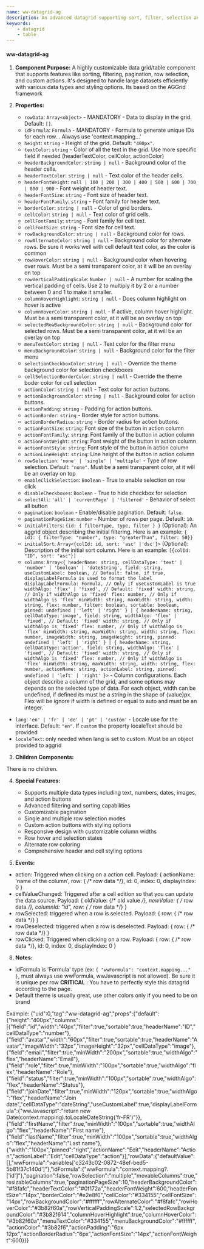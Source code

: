 ```yaml
---
name: ww-datagrid-ag
description: An advanced datagrid supporting sort, filter, selection and virtual scroll. Based on AG grid
keywords:
    - datagrid
    - table
---
```


#### ww-datagrid-ag

1. **Component Purpose:**
A highly customizable data grid/table component that supports features like sorting, filtering, pagination, row selection, and custom actions. It's designed to handle large datasets efficiently with various data types and styling options. Its based on the AGGrid framework

2. **Properties:**
   - `rowData`: `Array<object>` - MANDATORY - Data to display in the grid. Default: `[]`.
   - `idFormula`: `Formula` - MANDATORY - Formula to generate unique IDs for each row. . Always use 'context.mapping...'
   - `height`: `string` - Height of the grid. Default: `"400px"`.
   - `textColor`: `string` - Color of all the text in the grid. Use more specific field if needed (headerTextColor, cellColor, actionColor)
   - `headerBackgroundColor`: `string | null` - Background color of the header cells.
   - `headerTextColor`: `string | null` - Text color of the header cells.
   - `headerFontWeight`: `null | 100 | 200 | 300 | 400 | 500 | 600 | 700 | 800 | 900` - Font weight of header text.
   - `headerFontSize`: `string` - Font size of header text.
   - `headerFontFamily`: `string` - Font family for header text.
   - `borderColor`: `string | null` - Color of grid borders.
   - `cellColor`: `string | null` - Text color of grid cells.
   - `cellFontFamily`: `string` - Font family for cell text.
   - `cellFontSize`: `string` - Font size for cell text.
   - `rowBackgroundColor`: `string | null` - Background color for rows.
   - `rowAlternateColor`: `string | null` - Background color for alternate rows. Be sure it works well with cell default text color, as the color is common
   - `rowHoverColor`: `string | null` - Background color when hovering over rows. Must be a semi transparent color, at it will be an overlay on top
   - `rowVerticalPaddingScale`: `Number | null` - A number for scaling the vertical padding of cells. Use 2 to multiply it by 2 or a number between 0 and 1 to make it smaller.
   - `columnHoverHighlight`: `string | null` - Does column highlight on hover is active 
   - `columnHoverColor`: `string | null` - If active, column hover highlight. Must be a semi transparent color, at it will be an overlay on top
   - `selectedRowBackgroundColor`: `string | null` - Background color for selected rows. Must be a semi transparent color, at it will be an overlay on top
   - `menuTextColor`: `string | null` - Text color for the filter menu
   - `menuBackgroundColor`: `string | null` - Background color for the filter menu
   - `selectionCheckboxColor`: `string | null` - Override the theme background color for selection checkboxes
   - `cellSelectionBorderColor`: `string | null` - Override the theme boder color for cell selection
   - `actionColor`: `string | null` - Text color for action buttons.
   - `actionBackgroundColor`: `string | null` - Background color for action buttons.
   - `actionPadding`: `string` - Padding for action buttons.
   - `actionBorder`: `string` - Border style for action buttons.
   - `actionBorderRadius`: `string` - Border radius for action buttons.
   - `actionFontSize`: `string`: Font size of the button in action column
   - `actionFontFamily`: `string`: Font family of the button in action column
   - `actionFontWeight`: `string`: Font weight of the button in action column
   - `actionFontStyle`: `string`: Font style of the button in action column
   - `actionLineHeight`: `string`: Line height of the button in action column
   - `rowSelection`: `'none' | 'single' | 'multiple'` - Type of row selection. Default: `"none"`. Must be a semi transparent color, at it will be an overlay on top
   - `enableClickSelection`: `Boolean` - True to enable selection on row click
   - `disableCheckboxes`: `Boolean` - True to hide checkbox for selection
   - `selectAll`: `'all' | 'currentPage' | 'filtered'` - Behavior of select all button
   - `pagination`: `boolean` - Enable/disable pagination. Default: `false`.
   - `paginationPageSize`: `number` - Number of rows per page. Default: `10`.
   - `initialFilters`: `{id: { filterType, type, filter } }` (Optional): An aggrid object describing the initial filtering. Here is an example: `{ id1: { filterType: "number", type: "greaterThan", filter: 50}}`
   - `initialSort`: `Array<{colId: id, sort: 'asc' |'dsc'}>` (Optional): Description of the initial sort column. Here is an example: `[{colId: "ID", sort: "asc"}]`
   - `columns`: `Array<{
       headerName: string,
       cellDataType: 'text' | 'number' | 'boolean' | 'dateString',
       field: string,
       useCustomLabel: boolean, // Default: false, if true, displayLabelFormula is used to format the label
       displayLabelFormula: Formula, // Only if useCustomLabel is true
       widthAlgo: 'flex' | 'fixed', // Default: 'fixed'
       width: string, // Only if widthAlgo is 'fixed'
       flex: number, // Only if widthAlgo is 'flex'
       minWidth: string,
       maxWidth: string,
       width: string,
       flex: number,
       filter: boolean,
       sortable: boolean,
       pinned: undefined | 'left' | 'right'
     } | {
       headerName: string,
       cellDataType:'image',
       field: string,
       widthAlgo: 'flex' | 'fixed', // Default: 'fixed'
       width: string, // Only if widthAlgo is 'fixed'
       flex: number, // Only if widthAlgo is 'flex'
       minWidth: string,
       maxWidth: string,
       width: string,
       flex: number,
       imageWidth: string,
       imageHeight: string,
       pinned: undefined | 'left' | 'right'
     } | {
       headerName: string,
       cellDataType:'action',
       field: string,
       widthAlgo: 'flex' | 'fixed', // Default: 'fixed'
       width: string, // Only if widthAlgo is 'fixed'
       flex: number, // Only if widthAlgo is 'flex'
       minWidth: string,
       maxWidth: string,
       width: string,
       flex: number,
       actionName: string,
       actionLabel: string,
       pinned: undefined | 'left' | 'right'
     }>` - Column configurations. Each object describe a column of the grid, and some options may depends on the selected type of data. For each object, width can be undefined, if defined its must be a string in the shape of {value}px. Flex will be ignore if width is defined or equal to auto and must be an integer.`
  - `lang`: `'en' | 'fr' | 'de' | 'pt' | 'custom'` - Locale use for the interface. Default: `"en"`. If `custom` the property localeText should be provided
  - `localeText`: only needed when lang is set to custom. Must be an object provided to aggrid 

3. **Children Components:**

There is no children.

4. **Special Features:**
   - Supports multiple data types including text, numbers, dates, images, and action buttons
   - Advanced filtering and sorting capabilities
   - Customizable pagination
   - Single and multiple row selection modes
   - Custom action buttons with styling options
   - Responsive design with customizable column widths
   - Row hover and selection states
   - Alternate row coloring
   - Comprehensive header and cell styling options

7. **Events:**

- action: Triggered when clicking on a action cell. Payload: { actionName: 'name of the column', row: { /* row data */}, id: 0, index: 0, displayIndex: 0 }
- cellValueChanged: Triggered after a cell edition so that you can update the data source. Payload: { oldValue: {/* old value */}, newValue: { /* row data */}, columnId: "id", row: { /* row data */} }
- rowSelected: triggered when a row is selected. Payload: { row: { /* row data */} }
- rowDeselected: triggered when a row is deselected. Payload: { row: { /* row data */} }
- rowClicked: Triggered when clicking on a row. Payload: { row: { /* row data */}, id: 0, index: 0, displayIndex: 0 }

8. **Notes:**

- idFormula is 'Formula' type (ex: `{ "wwFormula": "context.mapping..." }`, must always use wwFormula, wwJavascript is not allowed). Be sure it is unique per row
**CRITICAL** : You have to perfectly style this datagrid according to the page.
- Default theme is usually great, use other colors only if you need to be on brand

Example:
<elements>
{"uid":0,"tag":"ww-datagrid-ag","props":{"default":{"height":"400px","columns":[{"field":"id","width":"40px","filter":true,"sortable":true,"headerName":"ID","cellDataType":"number"},{"field":"avatar","width":"60px","filter":true,"sortable":true,"headerName":"Avatar","imageWidth":"32px","imageHeight":"32px","cellDataType":"image"},{"field":"email","filter":true,"minWidth":"200px","sortable":true,"widthAlgo":"flex","headerName":"Email"},{"field":"role","filter":true,"minWidth":"100px","sortable":true,"widthAlgo":"flex","headerName":"Role"},{"field":"status","filter":true,"minWidth":"100px","sortable":true,"widthAlgo":"flex","headerName":"Status"},{"field":"joinDate","filter":true,"minWidth":"120px","sortable":true,"widthAlgo":"flex","headerName":"Join date","cellDataType":"dateString","useCustomLabel":true,"displayLabelFormula":{"wwJavascript":"return new Date(context.mapping).toLocaleDateString('fr-FR')"}},{"field":"firstName","filter":true,"minWidth":"100px","sortable":true,"widthAlgo":"flex","headerName":"First name"},{"field":"lastName","filter":true,"minWidth":"100px","sortable":true,"widthAlgo":"flex","headerName":"Last name"},{"width":"100px","pinned":"right","actionName":"Edit","headerName":"Action","actionLabel":"Edit","cellDataType":"action"}],"rowData":{"defaultValue":[],"wwFormula":"variables['c3243c02-0872-48ef-bed5-5b81f37c140d']"},"idFormula":{"wwFormula":"context.mapping?.['id']"},"pagination":false,"rowSelection":"multiple","movableColumns":true,"resizableColumns":true,"paginationPageSize":10,"headerBackgroundColor":"#f8fafc","headerTextColor":"#0f172a","headerFontWeight":600,"headerFontSize":"14px","borderColor":"#e2e8f0","cellColor":"#334155","cellFontSize":"14px","rowBackgroundColor":"#ffffff","rowAlternateColor":"#f8fafc","rowHoverColor":"#3b82f60a","rowVerticalPaddingScale":1.2,"selectedRowBackgroundColor":"#3b82f614","columnHoverHighlight":true,"columnHoverColor":"#3b82f60a","menuTextColor":"#334155","menuBackgroundColor":"#ffffff","actionColor":"#3b82f6","actionPadding":"6px 12px","actionBorderRadius":"6px","actionFontSize":"14px","actionFontWeight":600}}}
</elements>
